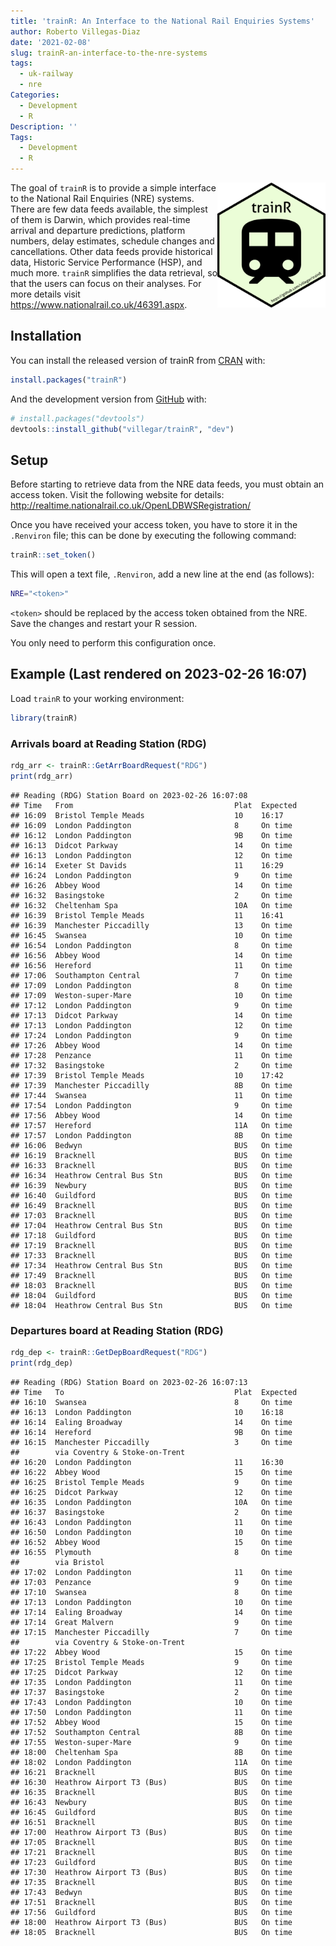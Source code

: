 ```yaml
---
title: 'trainR: An Interface to the National Rail Enquiries Systems'
author: Roberto Villegas-Diaz
date: '2021-02-08'
slug: trainR-an-interface-to-the-nre-systems
tags:
  - uk-railway
  - nre
Categories:
  - Development
  - R
Description: ''
Tags:
  - Development
  - R
---
```


<img src="https://raw.githubusercontent.com/villegar/trainR/main/inst/images/logo.png" alt="logo" align="right" height=200px/>

The goal of `trainR` is to provide a simple interface to the 
National Rail Enquiries (NRE) systems. There are few data feeds 
available, the simplest of them is Darwin, which provides real-time 
arrival and departure predictions, platform numbers, delay estimates, 
schedule changes and cancellations. Other data feeds provide historical 
data, Historic Service Performance (HSP), and much more. `trainR` 
simplifies the data retrieval, so that the users can focus on their 
analyses. For more details visit 
https://www.nationalrail.co.uk/46391.aspx.

## Installation

You can install the released version of trainR from [CRAN](https://CRAN.R-project.org) with:

``` r
install.packages("trainR")
```

And the development version from [GitHub](https://github.com/) with:

``` r
# install.packages("devtools")
devtools::install_github("villegar/trainR", "dev")
```

## Setup
Before starting to retrieve data from the NRE data feeds, you must obtain an access token. 
Visit the following website for details: http://realtime.nationalrail.co.uk/OpenLDBWSRegistration/

Once you have received your access token, you have to store it in the `.Renviron` file; this can be 
done by executing the following command:


```r
trainR::set_token()
```

This will open a text file, `.Renviron`, add a new line at the end (as follows):

```bash
NRE="<token>"
```

`<token>` should be replaced by the access token obtained from the NRE. Save the changes and restart 
your R session.

You only need to perform this configuration once.

## Example (Last rendered on 2023-02-26 16:07)

Load `trainR` to your working environment:

```r
library(trainR)
```

### Arrivals board at Reading Station (RDG)


```r
rdg_arr <- trainR::GetArrBoardRequest("RDG")
print(rdg_arr)
```

```
## Reading (RDG) Station Board on 2023-02-26 16:07:08
## Time   From                                    Plat  Expected
## 16:09  Bristol Temple Meads                    10    16:17
## 16:09  London Paddington                       8     On time
## 16:12  London Paddington                       9B    On time
## 16:13  Didcot Parkway                          14    On time
## 16:13  London Paddington                       12    On time
## 16:14  Exeter St Davids                        11    16:29
## 16:24  London Paddington                       9     On time
## 16:26  Abbey Wood                              14    On time
## 16:32  Basingstoke                             2     On time
## 16:32  Cheltenham Spa                          10A   On time
## 16:39  Bristol Temple Meads                    11    16:41
## 16:39  Manchester Piccadilly                   13    On time
## 16:45  Swansea                                 10    On time
## 16:54  London Paddington                       8     On time
## 16:56  Abbey Wood                              14    On time
## 16:56  Hereford                                11    On time
## 17:06  Southampton Central                     7     On time
## 17:09  London Paddington                       8     On time
## 17:09  Weston-super-Mare                       10    On time
## 17:12  London Paddington                       9     On time
## 17:13  Didcot Parkway                          14    On time
## 17:13  London Paddington                       12    On time
## 17:24  London Paddington                       9     On time
## 17:26  Abbey Wood                              14    On time
## 17:28  Penzance                                11    On time
## 17:32  Basingstoke                             2     On time
## 17:39  Bristol Temple Meads                    10    17:42
## 17:39  Manchester Piccadilly                   8B    On time
## 17:44  Swansea                                 11    On time
## 17:54  London Paddington                       9     On time
## 17:56  Abbey Wood                              14    On time
## 17:57  Hereford                                11A   On time
## 17:57  London Paddington                       8B    On time
## 16:06  Bedwyn                                  BUS   On time
## 16:19  Bracknell                               BUS   On time
## 16:33  Bracknell                               BUS   On time
## 16:34  Heathrow Central Bus Stn                BUS   On time
## 16:39  Newbury                                 BUS   On time
## 16:40  Guildford                               BUS   On time
## 16:49  Bracknell                               BUS   On time
## 17:03  Bracknell                               BUS   On time
## 17:04  Heathrow Central Bus Stn                BUS   On time
## 17:18  Guildford                               BUS   On time
## 17:19  Bracknell                               BUS   On time
## 17:33  Bracknell                               BUS   On time
## 17:34  Heathrow Central Bus Stn                BUS   On time
## 17:49  Bracknell                               BUS   On time
## 18:03  Bracknell                               BUS   On time
## 18:04  Guildford                               BUS   On time
## 18:04  Heathrow Central Bus Stn                BUS   On time
```

### Departures board at Reading Station (RDG)


```r
rdg_dep <- trainR::GetDepBoardRequest("RDG")
print(rdg_dep)
```

```
## Reading (RDG) Station Board on 2023-02-26 16:07:13
## Time   To                                      Plat  Expected
## 16:10  Swansea                                 8     On time
## 16:13  London Paddington                       10    16:18
## 16:14  Ealing Broadway                         14    On time
## 16:14  Hereford                                9B    On time
## 16:15  Manchester Piccadilly                   3     On time
##        via Coventry & Stoke-on-Trent           
## 16:20  London Paddington                       11    16:30
## 16:22  Abbey Wood                              15    On time
## 16:25  Bristol Temple Meads                    9     On time
## 16:25  Didcot Parkway                          12    On time
## 16:35  London Paddington                       10A   On time
## 16:37  Basingstoke                             2     On time
## 16:43  London Paddington                       11    On time
## 16:50  London Paddington                       10    On time
## 16:52  Abbey Wood                              15    On time
## 16:55  Plymouth                                8     On time
##        via Bristol                             
## 17:02  London Paddington                       11    On time
## 17:03  Penzance                                9     On time
## 17:10  Swansea                                 8     On time
## 17:13  London Paddington                       10    On time
## 17:14  Ealing Broadway                         14    On time
## 17:14  Great Malvern                           9     On time
## 17:15  Manchester Piccadilly                   7     On time
##        via Coventry & Stoke-on-Trent           
## 17:22  Abbey Wood                              15    On time
## 17:25  Bristol Temple Meads                    9     On time
## 17:25  Didcot Parkway                          12    On time
## 17:35  London Paddington                       11    On time
## 17:37  Basingstoke                             2     On time
## 17:43  London Paddington                       10    On time
## 17:50  London Paddington                       11    On time
## 17:52  Abbey Wood                              15    On time
## 17:52  Southampton Central                     8B    On time
## 17:55  Weston-super-Mare                       9     On time
## 18:00  Cheltenham Spa                          8B    On time
## 18:02  London Paddington                       11A   On time
## 16:21  Bracknell                               BUS   On time
## 16:30  Heathrow Airport T3 (Bus)               BUS   On time
## 16:35  Bracknell                               BUS   On time
## 16:43  Newbury                                 BUS   On time
## 16:45  Guildford                               BUS   On time
## 16:51  Bracknell                               BUS   On time
## 17:00  Heathrow Airport T3 (Bus)               BUS   On time
## 17:05  Bracknell                               BUS   On time
## 17:21  Bracknell                               BUS   On time
## 17:23  Guildford                               BUS   On time
## 17:30  Heathrow Airport T3 (Bus)               BUS   On time
## 17:35  Bracknell                               BUS   On time
## 17:43  Bedwyn                                  BUS   On time
## 17:51  Bracknell                               BUS   On time
## 17:56  Guildford                               BUS   On time
## 18:00  Heathrow Airport T3 (Bus)               BUS   On time
## 18:05  Bracknell                               BUS   On time
```
